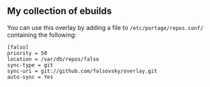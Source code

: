 My collection of ebuilds
---

You can use this overlay by adding a file to `/etc/portage/repos.conf/` containing the following:

```
[falso]
priority = 50
location = /var/db/repos/falso
sync-type = git
sync-uri = git://github.com/falsovsky/overlay.git 
auto-sync = Yes
```

